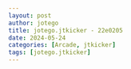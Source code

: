 ```yaml
---
layout: post
author: jotego
title: jotego.jtkicker - 22e0205
date: 2024-05-24
categories: [Arcade, jtkicker]
tags: [jotego.jtkicker]
---
```


